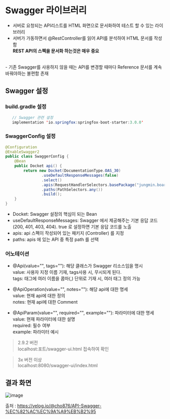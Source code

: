 <h1>Swagger 라이브러리</h1>

- 서버로 요청되는 API리스트를 HTML 화면으로 문서화하여 테스트 할 수 있는 라이브러리
- 서버가 가동하면서 @RestController를 읽어 API를 분석하여 HTML 문서를 작성함<br>
<b> REST API의 스펙을 문서화 하는것은 매우 중요 </b>
<br>
- 기존 Swagger를 사용하지 않을 때는 API를 변경할 때마다 Reference 문서를 계속 바꿔야하는 불편함 존재

<h2> Swagger 설정 </h2>

<h3> build.gradle 설정 </h3>
   
```java
   // Swagger 관련 설정
   implementation 'io.springfox:springfox-boot-starter:3.0.0'
```

<h3> SwaggerConfig 설정 </h3>

```java
@Configuration
@EnableSwagger2
public class SwaggerConfig {
    @Bean
    public Docket api() {
        return new Docket(DocumentationType.OAS_30)
                .useDefaultResponseMessages(false)
                .select()
                .apis(RequestHandlerSelectors.basePackage("jungmin.board.controller"))
                .paths(PathSelectors.any())
                .build();
    }
}
```

- Docket: Swagger 설정의 핵심이 되는 Bean
- useDefaultResponseMessages: Swagger 에서 제공해주는 기본 응답 코드 (200, 401, 403, 404). true 로 설정하면 기본 응답 코드를 노출
- apis: api 스펙이 작성되어 있는 패키지 (Controller) 를 지정
- paths: apis 에 있는 API 중 특정 path 를 선택


<h3> 어노테이션 </h3>

- @Api(value="", tags=""): 해당 클래스가 Swagger 리소스임을 명시<br>
value: 사용자 지정 이름 기재, tags사용 시, 무시되게 된다.<br>
tags: 태그에 여러 이름을 콤마(,) 단위로 기재 시, 여러 태그 정의 가능<br>

- @ApiOperation(value="", notes=""): 해당 api에 대한 명세<br>
value: 현재 api에 대한 정의<br>
notes: 현재 api에 대한 Comment<br>

- @ApiParam(value="", required="", example=""): 파라미터에 대한 명세<br>
value: 현재 파라미터에 대한 설명<br>
required: 필수 여부<br>
example: 파라미터 예시<br>

> 2.9.2 버전<br>
localhost:포트/swagger-ui.html 접속하여 확인<br>

> 3x 버전 이상<br>
localhost:8080/swagger-ui/index.html

<h2>결과 화면</h2>

![image](https://user-images.githubusercontent.com/74536458/175575782-d58b1c38-c104-45e0-8141-df937a3b7c1c.png)


출처 : https://velog.io/@cho876/API-Swagger-%EC%82%AC%EC%9A%A9%EB%B2%95


